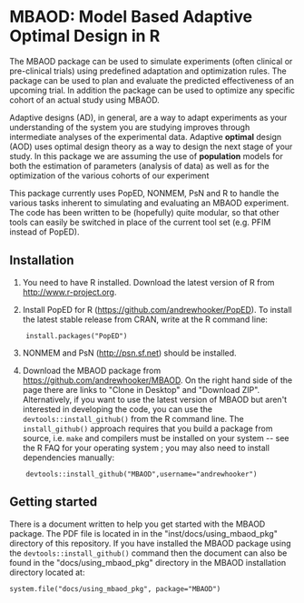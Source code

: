 MBAOD: Model Based Adaptive Optimal Design in R
======

The MBAOD package can be used to simulate experiments (often clinical or pre-clinical trials) using predefined adaptation and optimization rules.  The package can be used to plan and evaluate the predicted effectiveness of an upcoming trial. In addition the package can be used to optimize any specific cohort of an actual study using MBAOD.

Adaptive designs (AD), in general, are a way to adapt experiments as your understanding of the system you are studying improves through intermediate analyses of the experimental data.  Adaptive **optimal** design (AOD) uses optimal design theory as a way to design the next stage of your study.  In this package we are assuming the use of **population** models for both the estimation of parameters (analysis of data) as well as for the optimization of the various cohorts of our experiment 

This package currently uses PopED, NONMEM, PsN and R to handle the various tasks inherent to simulating and evaluating an MBAOD experiment.  The code has been written to be (hopefully) quite modular, so that other tools can easily be switched in place of the current tool set (e.g. PFIM instead of PopED). 


## Installation

1. You need to have R installed.  Download the latest version of R from http://www.r-project.org.

2. Install PopED for R (https://github.com/andrewhooker/PopED). To install the latest stable release from CRAN, write at the R command line: 
    
```
    install.packages("PopED")
```
    
3. NONMEM and PsN (http://psn.sf.net) should be installed. 

4. Download the MBAOD package from https://github.com/andrewhooker/MBAOD.  On the right hand side of the page there are links to "Clone in Desktop" and "Download ZIP". Alternatively, if you want to use the latest version of MBAOD but aren't interested in developing the code, you can use the `devtools::install_github()` from the R command line. The `install_github()` 
approach requires that you build a package from source, i.e. `make` and compilers must be installed on your system -- see the R FAQ for your operating system ; you may also need to install dependencies manually:

```
    devtools::install_github("MBAOD",username="andrewhooker")
```

## Getting started

There is a document written to help you get started with the MBAOD package.  The PDF file is located in in the "inst/docs/using_mbaod_pkg" directory of this repository. If you have installed the MBAOD package using the `devtools::install_github()` command then the document can also be found in the "docs/using_mbaod_pkg" directory in the MBAOD installation directory located at:

```
system.file("docs/using_mbaod_pkg", package="MBAOD")
```


